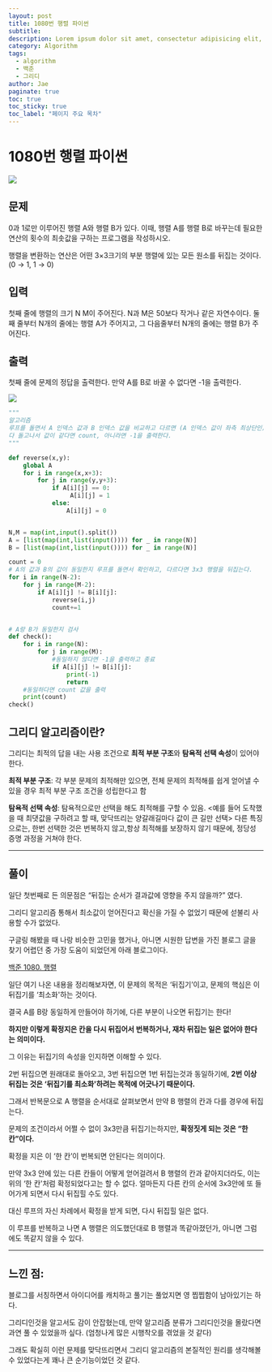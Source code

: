 ```yaml
---
layout: post
title: 1080번 행렬 파이썬
subtitle:
description: Lorem ipsum dolor sit amet, consectetur adipisicing elit, sed do eiusmod tempor incididunt ut labore et dolore magna aliqua.
category: Algorithm
tags:
  - algorithm
  - 백준
  - 그리디
author: Jae
paginate: true
toc: true
toc_sticky: true
toc_label: "페이지 주요 목차"
---
```


# 1080번 행렬 파이썬

![](https://media.vlpt.us/images/a87380/post/e05d9131-b2a4-43ff-b7b2-49bb4d280fad/image.png)

## 문제

0과 1로만 이루어진 행렬 A와 행렬 B가 있다. 이때, 행렬 A를 행렬 B로 바꾸는데 필요한 연산의 횟수의 최솟값을 구하는 프로그램을 작성하시오.

행렬을 변환하는 연산은 어떤 3×3크기의 부분 행렬에 있는 모든 원소를 뒤집는 것이다. (0 → 1, 1 → 0)

## 입력

첫째 줄에 행렬의 크기 N M이 주어진다. N과 M은 50보다 작거나 같은 자연수이다. 둘째 줄부터 N개의 줄에는 행렬 A가 주어지고, 그 다음줄부터 N개의 줄에는 행렬 B가 주어진다.

## 출력

첫째 줄에 문제의 정답을 출력한다. 만약 A를 B로 바꿀 수 없다면 -1을 출력한다.

![](https://media.vlpt.us/images/a87380/post/1787c840-75c4-43ea-9d60-a3d191ed4458/image.png)

```python
"""
알고리즘
루프를 돌면서 A 인덱스 값과 B 인덱스 값을 비교하고 다르면 (A 인덱스 값이 좌측 최상단인) 3x3 부분 행렬을 뒤집는다
다 돌고나서 값이 같다면 count, 아니라면 -1을 출력한다.
"""

def reverse(x,y):
    global A
    for i in range(x,x+3):
        for j in range(y,y+3):
            if A[i][j] == 0:
                 A[i][j] = 1
            else:
                A[i][j] = 0


N,M = map(int,input().split())
A = [list(map(int,list(input()))) for _ in range(N)]
B = [list(map(int,list(input()))) for _ in range(N)]

count = 0
# A의 값과 B의 값이 동일한지 루프를 돌면서 확인하고, 다르다면 3x3 행렬을 뒤집는다.
for i in range(N-2):
    for j in range(M-2):
        if A[i][j] != B[i][j]:
            reverse(i,j)
            count+=1


# A랑 B가 동일한지 검사
def check():
    for i in range(N):
        for j in range(M):
            #동일하지 않다면 -1을 출력하고 종료
            if A[i][j] != B[i][j]:
                print(-1)
                return
    #동일하다면 count 값을 출력
    print(count)
check()
```

## 그리디 알고리즘이란?

그리디는 최적의 답을 내는 사용 조건으로 **최적 부분 구조**와 **탐욕적 선택 속성**이 있어야 한다.

**최적 부분 구조**: 각 부분 문제의 최적해만 있으면, 전체 문제의 최적해를 쉽게 얻어낼 수 있을 경우 최적 부분 구조 조건을 성립한다고 함

**탐욕적 선택 속성**: 탐욕적으로만 선택을 해도 최적해를 구할 수 있음. <예를 들어 도착했을 때 최댓값을 구하려고 할 때, 맞닥뜨리는 양갈래길마다 값이 큰 길만 선택> 다른 특징으로는, 한번 선택한 것은 번복하지 않고,항상 최적해를 보장하지 않기 때문에, 정당성 증명 과정을 거쳐야 한다.

---

## 풀이

일단 첫번째로 든 의문점은 “뒤집는 순서가 결과값에 영향을 주지 않을까?” 였다.

그리디 알고리즘 통해서 최소값이 얻어진다고 확신을 가질 수 없었기 때문에 섣불리 사용할 수가 없었다.

구글링 해봤을 때 나랑 비슷한 고민을 했거나, 아니면 시원한 답변을 가진 블로그 글을 찾기 어렵던 중 가장 도움이 되었던게 아래 블로그이다.

[백준 1080. 행렬](https://thsd-stjd.tistory.com/12)

일단 여기 나온 내용을 정리해보자면, 이 문제의 목적은 ‘뒤집기’이고, 문제의 핵심은 이 뒤집기를 ‘최소화'하는 것이다.

결국 A를 B랑 동일하게 만들어야 하기에, 다른 부분이 나오면 뒤집기는 한다!

**하지만 이렇게 확정지은 칸을 다시 뒤집어서 번복하거나, 재차 뒤집는 일은 없어야 한다는 의미이다.**

그 이유는 뒤집기의 속성을 인지하면 이해할 수 있다.

2번 뒤집으면 원래대로 돌아오고, 3번 뒤집으면 1번 뒤집는것과 동일하기에, **2번 이상 뒤집는 것은 ‘뒤집기를 최소화'하려는 목적에 어긋나기 때문이다.**

그래서 반복문으로 A 행렬을 순서대로 살펴보면서 만약 B 행렬의 칸과 다를 경우에 뒤집는다.

문제의 조건이라서 어쩔 수 없이 3x3만큼 뒤집기는하지만, **확정짓게 되는 것은 “한 칸”이다.**

확정을 지은 이 ‘한 칸’이 번복되면 안된다는 의미이다.

만약 3x3 안에 있는 다른 칸들이 어떻게 얻어걸려서 B 행렬의 칸과 같아지더라도, 이는 위의 ‘한 칸'처럼 확정되었다고는 할 수 없다. 얼마든지 다른 칸의 순서에 3x3안에 또 들어가게 되면서 다시 뒤집힐 수도 있다.

대신 루프의 자신 차례에서 확정을 받게 되면, 다시 뒤집힐 일은 없다.

이 루프를 반복하고 나면 A 행렬은 의도했던대로 B 행렬과 똑같아졌던가, 아니면 그럼에도 똑같지 않을 수 있다.

---

## 느낀 점:

블로그를 서칭하면서 아이디어를 캐치하고 풀기는 풀었지면 영 찝찝함이 남아있기는 하다.

그리디인것을 알고서도 감이 안잡혔는데, 만약 알고리즘 분류가 그리디인것을 몰랐다면 과연 풀 수 있었을까 싶다. (엄청나게 많은 시행착오를 겪었을 것 같다)

그래도 확실히 이런 문제를 맞닥뜨리면서 그리디 알고리즘의 본질적인 원리를 생각해볼 수 있었다는게 꽤나 큰 순기능이었던 것 같다.
